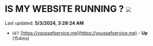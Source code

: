 # IS MY WEBSITE RUNNING ? [![](https://img.shields.io/static/v1?label=Sponsor&message=%E2%9D%A4&logo=GitHub&color=%23fe8e86)](https://github.com/sponsors/<username>)

Last updated: **5/3/2024, 3:28:24 AM**

- `GET` [https://youssefservice.me](https://youssefservice.me) - **Up** (154ms)
